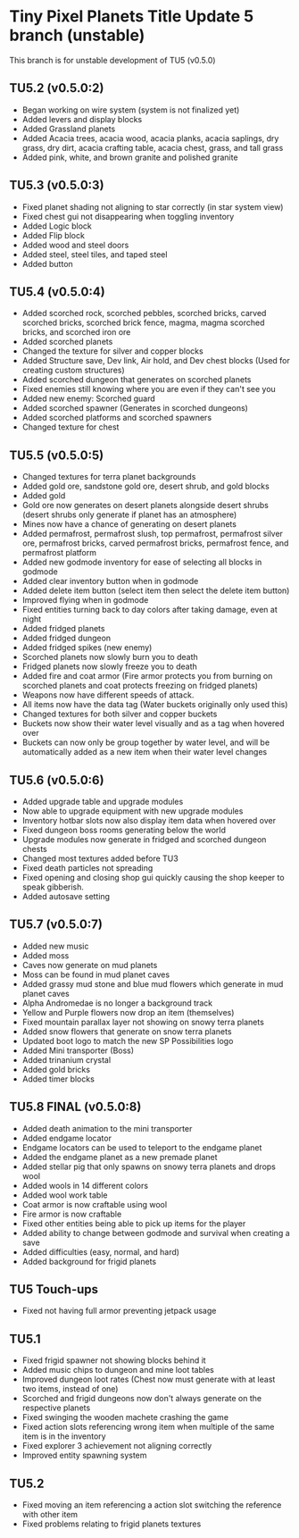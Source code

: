 # Tiny Pixel Planets Title Update 5 branch (unstable)
This branch is for unstable development of TU5 (v0.5.0)

## TU5.2 (v0.5.0:2)
- Began working on wire system (system is not finalized yet)
- Added levers and display blocks
- Added Grassland planets
- Added Acacia trees, acacia wood, acacia planks, acacia saplings, dry grass, dry dirt, acacia crafting table, acacia chest, grass, and tall grass
- Added pink, white, and brown granite and polished granite
## TU5.3 (v0.5.0:3)
- Fixed planet shading not aligning to star correctly (in star system view)
- Fixed chest gui not disappearing when toggling inventory
- Added Logic block
- Added Flip block
- Added wood and steel doors
- Added steel, steel tiles, and taped steel
- Added button
## TU5.4 (v0.5.0:4)
- Added scorched rock, scorched pebbles, scorched bricks, carved scorched bricks, scorched brick fence, magma, magma scorched bricks, and scorched iron ore
- Added scorched planets
- Changed the texture for silver and copper blocks
- Added Structure save, Dev link, Air hold, and Dev chest blocks (Used for creating custom structures)
- Added scorched dungeon that generates on scorched planets
- Fixed enemies still knowing where you are even if they can't see you
- Added new enemy: Scorched guard
- Added scorched spawner (Generates in scorched dungeons)
- Added scorched platforms and scorched spawners
- Changed texture for chest
## TU5.5 (v0.5.0:5)
- Changed textures for terra planet backgrounds
- Added gold ore, sandstone gold ore, desert shrub, and gold blocks
- Added gold
- Gold ore now generates on desert planets alongside desert shrubs (desert shrubs only generate if planet has an atmosphere)
- Mines now have a chance of generating on desert planets
- Added permafrost, permafrost slush, top permafrost, permafrost silver ore, permafrost bricks, carved permafrost bricks, permafrost fence, and permafrost platform
- Added new godmode inventory for ease of selecting all blocks in godmode
- Added clear inventory button when in godmode
- Added delete item button (select item then select the delete item button)
- Improved flying when in godmode
- Fixed entities turning back to day colors after taking damage, even at night
- Added fridged planets
- Added fridged dungeon
- Added fridged spikes (new enemy)
- Scorched planets now slowly burn you to death
- Fridged planets now slowly freeze you to death
- Added fire and coat armor (Fire armor protects you from burning on scorched planets and coat protects freezing on fridged planets)
- Weapons now have different speeds of attack.
- All items now have the data tag (Water buckets originally only used this)
- Changed textures for both silver and copper buckets
- Buckets now show their water level visually and as a tag when hovered over
- Buckets can now only be group together by water level, and will be automatically added as a new item when their water level changes
## TU5.6 (v0.5.0:6)
- Added upgrade table and upgrade modules
- Now able to upgrade equipment with new upgrade modules
- Inventory hotbar slots now also display item data when hovered over
- Fixed dungeon boss rooms generating below the world
- Upgrade modules now generate in fridged and scorched dungeon chests
- Changed most textures added before TU3
- Fixed death particles not spreading
- Fixed opening and closing shop gui quickly causing the shop keeper to speak gibberish.
- Added autosave setting
## TU5.7 (v0.5.0:7)
- Added new music
- Added moss
- Caves now generate on mud planets
- Moss can be found in mud planet caves
- Added grassy mud stone and blue mud flowers which generate in mud planet caves
- Alpha Andromedae is no longer a background track
- Yellow and Purple flowers now drop an item (themselves)
- Fixed mountain parallax layer not showing on snowy terra planets
- Added snow flowers that generate on snow terra planets
- Updated boot logo to match the new SP Possibilities logo
- Added Mini transporter (Boss)
- Added trinanium crystal
- Added gold bricks
- Added timer blocks
## TU5.8 FINAL (v0.5.0:8)
- Added death animation to the mini transporter
- Added endgame locator
- Endgame locators can be used to teleport to the endgame planet
- Added the endgame planet as a new premade planet
- Added stellar pig that only spawns on snowy terra planets and drops wool
- Added wools in 14 different colors
- Added wool work table
- Coat armor is now craftable using wool
- Fire armor is now craftable
- Fixed other entities being able to pick up items for the player
- Added ability to change between godmode and survival when creating a save
- Added difficulties (easy, normal, and hard)
- Added background for frigid planets
## TU5 Touch-ups
- Fixed not having full armor preventing jetpack usage
## TU5.1
- Fixed frigid spawner not showing blocks behind it
- Added music chips to dungeon and mine loot tables
- Improved dungeon loot rates (Chest now must generate with at least two items, instead of one)
- Scorched and frigid dungeons now don't always generate on the respective planets
- Fixed swinging the wooden machete crashing the game
- Fixed action slots referencing wrong item when multiple of the same item is in the inventory
- Fixed explorer 3 achievement not aligning correctly
- Improved entity spawning system
## TU5.2
- Fixed moving an item referencing a action slot switching the reference with other item
- Fixed problems relating to frigid planets textures
